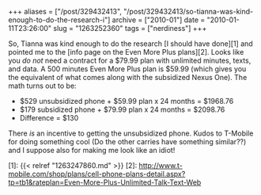 +++
aliases = ["/post/329432413", "/post/329432413/so-tianna-was-kind-enough-to-do-the-research-i"]
archive = ["2010-01"]
date = "2010-01-11T23:26:00"
slug = "1263252360"
tags = ["nerdiness"]
+++

So, Tianna was kind enough to do the research [I should have done][1] and
pointed me to the [info page on the Even More Plus plans][2]. Looks like
you *do not* need a contract for a $79.99 plan with unlimited minutes,
texts, and data. A 500 minutes Even More Plus plan is $59.99 (which gives
you the equivalent of what comes along with the subsidized Nexus One). The
math turns out to be:

- $529 unsubsidized phone + $59.99 plan x 24 months = $1968.76  
- $179 subsidized phone + $79.99 plan x 24 months = $2098.76  
- Difference = $130

There *is* an incentive to getting the unsubsidized phone.  Kudos to
T-Mobile for doing something cool (Do the other carries have something
similar??) and I suppose also for making me look like an idiot!

[1]: {{< relref "1263247860.md" >}}
[2]: http://www.t-mobile.com/shop/plans/cell-phone-plans-detail.aspx?tp=tb1&rateplan=Even-More-Plus-Unlimited-Talk-Text-Web
